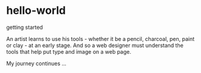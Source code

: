 # hello-world
getting started

An artist learns to use his tools - whether it be a pencil, charcoal, pen, paint or clay - at an early stage. 
And so a web designer must understand the tools that help put type and image on a web page. 

My journey continues ...
